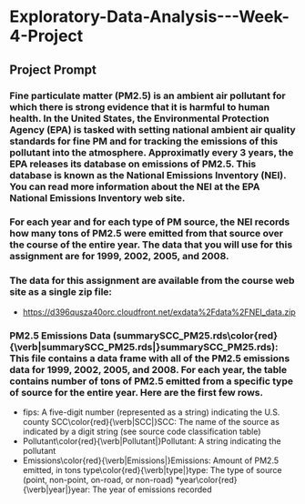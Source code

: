 # Exploratory-Data-Analysis---Week-4-Project

## Project Prompt

### Fine particulate matter (PM2.5) is an ambient air pollutant for which there is strong evidence that it is harmful to human health. In the United States, the Environmental Protection Agency (EPA) is tasked with setting national ambient air quality standards for fine PM and for tracking the emissions of this pollutant into the atmosphere. Approximatly every 3 years, the EPA releases its database on emissions of PM2.5. This database is known as the National Emissions Inventory (NEI). You can read more information about the NEI at the EPA National Emissions Inventory web site.

### For each year and for each type of PM source, the NEI records how many tons of PM2.5 were emitted from that source over the course of the entire year. The data that you will use for this assignment are for 1999, 2002, 2005, and 2008.

### The data for this assignment are available from the course web site as a single zip file:
* https://d396qusza40orc.cloudfront.net/exdata%2Fdata%2FNEI_data.zip

### PM2.5 Emissions Data (summarySCC_PM25.rds\color{red}{\verb|summarySCC_PM25.rds|}summarySCC_PM25.rds): This file contains a data frame with all of the PM2.5 emissions data for 1999, 2002, 2005, and 2008. For each year, the table contains number of tons of PM2.5 emitted from a specific type of source for the entire year. Here are the first few rows.

* fips: A five-digit number (represented as a string) indicating the U.S. county
SCC\color{red}{\verb|SCC|}SCC: The name of the source as indicated by a digit string (see source code classification table)
* Pollutant\color{red}{\verb|Pollutant|}Pollutant: A string indicating the pollutant
* Emissions\color{red}{\verb|Emissions|}Emissions: Amount of PM2.5 emitted, in tons
type\color{red}{\verb|type|}type: The type of source (point, non-point, on-road, or non-road)
*year\color{red}{\verb|year|}year: The year of emissions recorded
